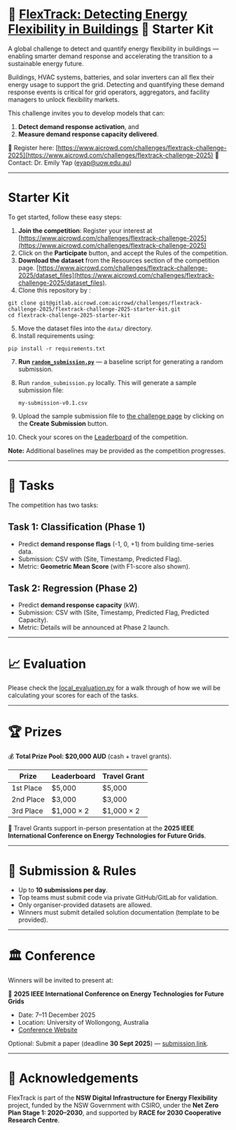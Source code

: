 # 🌟 [FlexTrack: Detecting Energy Flexibility in Buildings](https://www.aicrowd.com/challenges/flextrack-challenge-2025) 🌟 Starter Kit


A global challenge to detect and quantify energy flexibility in buildings — enabling smarter demand response and accelerating the transition to a sustainable energy future.

Buildings, HVAC systems, batteries, and solar inverters can all flex their energy usage to support the grid. Detecting and quantifying these demand response events is critical for grid operators, aggregators, and facility managers to unlock flexibility markets.

This challenge invites you to develop models that can:

1. **Detect demand response activation**, and
2. **Measure demand response capacity delivered**.

📄 Register here: [https://www.aicrowd.com/challenges/flextrack-challenge-2025](https://www.aicrowd.com/challenges/flextrack-challenge-2025)
📧 Contact: Dr. Emily Yap ([eyap@uow.edu.au](mailto:eyap@uow.edu.au))

---

# Starter Kit

To get started, follow these easy steps:

1. **Join the competition**: Register your interest at [https://www.aicrowd.com/challenges/flextrack-challenge-2025](https://www.aicrowd.com/challenges/flextrack-challenge-2025)
2. Click on the **Participate** button, and accept the Rules of the competition. 
3. **Download the dataset** from the Resources section of the competition page. [https://www.aicrowd.com/challenges/flextrack-challenge-2025/dataset_files](https://www.aicrowd.com/challenges/flextrack-challenge-2025/dataset_files).
4. Clone this repository by : 
```
git clone git@gitlab.aicrowd.com:aicrowd/challenges/flextrack-challenge-2025/flextrack-challenge-2025-starter-kit.git
cd flextrack-challenge-2025-starter-kit
```
5. Move the dataset files into the `data/` directory.
6. Install requirements using:
```
pip install -r requirements.txt
```
7. **Run [`random_submission.py`](random_submission.py)** — a baseline script for generating a random submission.

6. Run `random_submission.py` locally. This will generate a sample submission file:
   ```
   my-submission-v0.1.csv
   ```
7. Upload the sample submission file to [the challenge page](https://www.aicrowd.com/challenges/flextrack-challenge-2025/) by clicking on the **Create Submission** button.
8. Check your scores on the [Leaderboard](https://www.aicrowd.com/challenges/flextrack-challenge-2025/leaderboards) of the competition.




**Note:** Additional baselines may be provided as the competition progresses. 

---

# 🧠 Tasks

The competition has two tasks:

## Task 1: Classification (Phase 1)

* Predict **demand response flags** (-1, 0, +1) from building time-series data.
* Submission: CSV with (Site, Timestamp, Predicted Flag).
* Metric: **Geometric Mean Score** (with F1-score also shown).

## Task 2: Regression (Phase 2)

* Predict **demand response capacity** (kW).
* Submission: CSV with (Site, Timestamp, Predicted Flag, Predicted Capacity).
* Metric: Details will be announced at Phase 2 launch.


---

# 📈 Evaluation

Please check the [local_evaluation.py](local_evaluation.py) for a walk through of how we will be calculating your scores for each of the tasks. 

---

# 🏆 Prizes

💰 **Total Prize Pool: \$20,000 AUD** (cash + travel grants).

| Prize     | Leaderboard | Travel Grant |
| --------- | ----------- | ------------ |
| 1st Place | \$5,000     | \$5,000      |
| 2nd Place | \$3,000     | \$3,000      |
| 3rd Place | \$1,000 × 2 | \$1,000 × 2  |

🏅 Travel Grants support in-person presentation at the **2025 IEEE International Conference on Energy Technologies for Future Grids**.

---

# 📘 Submission & Rules

* Up to **10 submissions per day**.
* Top teams must submit code via private GitHub/GitLab for validation.
* Only organiser-provided datasets are allowed.
* Winners must submit detailed solution documentation (template to be provided).

---

# 🏛️ Conference

Winners will be invited to present at:

📍 **2025 IEEE International Conference on Energy Technologies for Future Grids**

* Date: 7–11 December 2025
* Location: University of Wollongong, Australia
* [Conference Website](https://attend.ieee.org/etfg-2025)

Optional: Submit a paper (deadline **30 Sept 2025**) — [submission link](https://uow.au1.qualtrics.com/jfe/form/SV_8DkK1fkcSp6s3rg).

---

# 🤝 Acknowledgements

FlexTrack is part of the **NSW Digital Infrastructure for Energy Flexibility** project, funded by the NSW Government with CSIRO, under the **Net Zero Plan Stage 1: 2020–2030**, and supported by **RACE for 2030 Cooperative Research Centre**.
